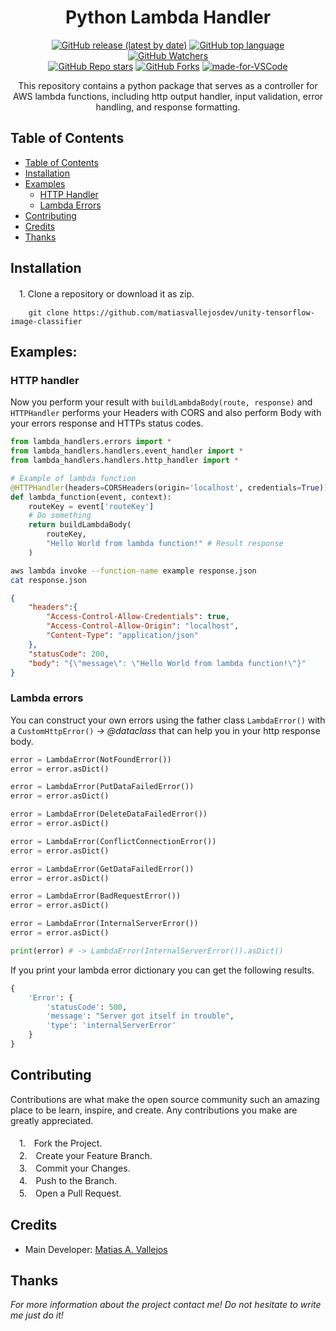 <h1 align="center"> Python Lambda Handler </h1>
  <div align="center">

  [![GitHub release (latest by date)](https://img.shields.io/github/v/release/matiasvallejosdev/py-aws-lambda-handlers?color=4cc51e)](https://github.com/matiasvallejosdev/py-aws-lambda-handlers)
  [![GitHub top language](https://img.shields.io/github/languages/top/matiasvallejosdev/py-aws-lambda-handlers?color=1081c2)](https://github.com/matiasvallejosdev/py-aws-lambda-handlers/search?l=c%23)
  [![GitHub Watchers](https://img.shields.io/github/watchers/matiasvallejosdev/py-aws-lambda-handlers?color=4cc51e)](https://github.com/matiasvallejosdev/py-aws-lambda-handlers/watchers)
  <br />
  [![GitHub Repo stars](https://img.shields.io/github/stars/matiasvallejosdev/py-aws-lambda-handlers?color=4cc51e)](https://github.com/matiasvallejosdev/py-aws-lambda-handlers/stargazers)
  [![GitHub Forks](https://img.shields.io/github/forks/matiasvallejosdev/py-aws-lambda-handlers?color=4cc51e)](https://github.com/matiasvallejosdev/py-aws-lambda-handlers/network/members)
  [![made-for-VSCode](https://img.shields.io/badge/Made%20for-VSCode-1f425f.svg)](https://code.visualstudio.com/)
  </div>
<p align="center"> 
This repository contains a python package that serves as a controller for AWS lambda functions, including http output handler, input validation, error handling, and response formatting.
<p/>

## Table of Contents

- [Table of Contents](#table-of-contents)
- [Installation](#installation)
- [Examples](#examples)
    - [HTTP Handler](#http-handler)
    - [Lambda Errors](#lambda-errors)
- [Contributing](#contributing)
- [Credits](#credits)
- [Thanks](#thanks)

## Installation
　1. Clone a repository or download it as zip.
```
    git clone https://github.com/matiasvallejosdev/unity-tensorflow-image-classifier
```

## Examples:
### HTTP handler

Now you perform your result with ```buildLambdaBody(route, response)``` and ```HTTPHandler``` performs your Headers with CORS and also perform Body with your errors response and HTTPs status codes.

```python
from lambda_handlers.errors import *
from lambda_handlers.handlers.event_handler import *
from lambda_handlers.handlers.http_handler import *

# Example of lambda function
@HTTPHandler(headers=CORSHeaders(origin='localhost', credentials=True))
def lambda_function(event, context):
    routeKey = event['routeKey']
    # Do something
    return buildLambdaBody(
        routeKey, 
        "Hello World from lambda function!" # Result response
    )
```

```bash
aws lambda invoke --function-name example response.json
cat response.json
```

```json
{
    "headers":{
        "Access-Control-Allow-Credentials": true,
        "Access-Control-Allow-Origin": "localhost",
        "Content-Type": "application/json"
    },
    "statusCode": 200,
    "body": "{\"message\": \"Hello World from lambda function!\"}"
}
```
### Lambda errors
You can construct your own errors using the father class ```LambdaError()``` with a ```CustomHttpError()``` _-> @dataclass_ that can help you in your http response body.

```python
error = LambdaError(NotFoundError())
error = error.asDict()
```
```python
error = LambdaError(PutDataFailedError())
error = error.asDict()
```
```python
error = LambdaError(DeleteDataFailedError())
error = error.asDict()
```
```python
error = LambdaError(ConflictConnectionError())
error = error.asDict()
```
```python
error = LambdaError(GetDataFailedError())
error = error.asDict()
```
```python
error = LambdaError(BadRequestError())
error = error.asDict()
```
```python
error = LambdaError(InternalServerError())
error = error.asDict()
```
```python
print(error) # -> LambdaError(InternalServerError()).asDict()
```
If you print your lambda error dictionary you can get the following results.
```python
{
    'Error': {
        'statusCode': 500,
        'message': "Server got itself in trouble",
        'type': 'internalServerError'
    }
}
```

## Contributing

Contributions are what make the open source community such an amazing place to be learn, inspire, and create. Any contributions you make are greatly appreciated. <br /><br />
　1.　Fork the Project. <br />
　2.　Create your Feature Branch. <br />
　3.　Commit your Changes. <br />
　4.　Push to the Branch. <br />
　5.　Open a Pull Request. <br />

## Credits

- Main Developer: [Matias A. Vallejos](https://www.linkedin.com/in/matiasvallejos/)

## Thanks

_For more information about the project contact me! Do not hesitate to write me just do it!_
